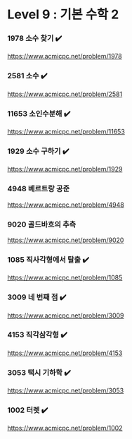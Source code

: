 Level 9 : 기본 수학 2
===

### 1978	소수 찾기 ✔️
https://www.acmicpc.net/problem/1978

### 2581	소수 ✔️
https://www.acmicpc.net/problem/2581

### 11653	소인수분해	✔️
https://www.acmicpc.net/problem/11653

### 1929	소수 구하기 ✔️
https://www.acmicpc.net/problem/1929

### 4948	베르트랑 공준 
https://www.acmicpc.net/problem/4948

### 9020	골드바흐의 추측 
https://www.acmicpc.net/problem/9020

### 1085	직사각형에서 탈출	✔️
https://www.acmicpc.net/problem/1085

### 3009	네 번째 점 ✔️
https://www.acmicpc.net/problem/3009

### 4153	직각삼각형 ✔️
https://www.acmicpc.net/problem/4153

### 3053	택시 기하학 ✔️
https://www.acmicpc.net/problem/3053

### 1002	터렛 ✔️
https://www.acmicpc.net/problem/1002
